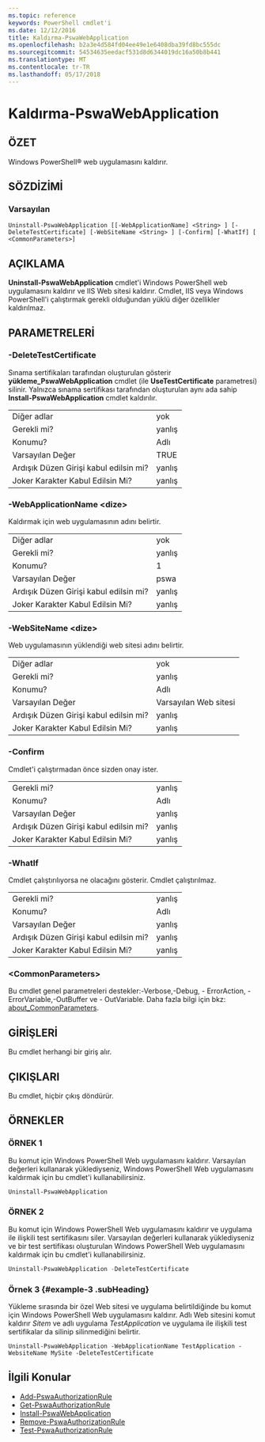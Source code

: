 ```yaml
---
ms.topic: reference
keywords: PowerShell cmdlet'i
ms.date: 12/12/2016
title: Kaldırma-PswaWebApplication
ms.openlocfilehash: b2a3e4d584fd04ee49e1e6408dba39fd8bc555dc
ms.sourcegitcommit: 54534635eedacf531d8d6344019dc16a50b8b441
ms.translationtype: MT
ms.contentlocale: tr-TR
ms.lasthandoff: 05/17/2018
---
```

# <a name="uninstall-pswawebapplication"></a>Kaldırma-PswaWebApplication

## <a name="synopsis"></a>ÖZET

Windows PowerShell® web uygulamasını kaldırır.

## <a name="syntax"></a>SÖZDİZİMİ

### <a name="default"></a>Varsayılan
```
Uninstall-PswaWebApplication [[-WebApplicationName] <String> ] [-DeleteTestCertificate] [-WebSiteName <String> ] [-Confirm] [-WhatIf] [ <CommonParameters>]
```

## <a name="description"></a>AÇIKLAMA

**Uninstall-PswaWebApplication** cmdlet'i Windows PowerShell web uygulamasını kaldırır ve IIS Web sitesi kaldırır. Cmdlet, IIS veya Windows PowerShell'i çalıştırmak gerekli olduğundan yüklü diğer özellikler kaldırılmaz.

## <a name="parameters"></a>PARAMETRELERİ

### <a name="-deletetestcertificate"></a>-DeleteTestCertificate

Sınama sertifikaları tarafından oluşturulan gösterir **yükleme\_PswaWebApplication** cmdlet (ile **UseTestCertificate** parametresi) silinir.
Yalnızca sınama sertifikası tarafından oluşturulan aynı ada sahip **Install-PswaWebApplication** cmdlet kaldırılır.

|||
|-|-|
| Diğer adlar                              | yok                                 |
| Gerekli mi?                            | yanlış                                |
| Konumu?                            | Adlı                                |
| Varsayılan Değer                        | TRUE                                 |
| Ardışık Düzen Girişi kabul edilsin mi?               | yanlış                                |
| Joker Karakter Kabul Edilsin Mi?          | yanlış                                |

### <a name="-webapplicationname-ltstringgt"></a>-WebApplicationName &lt;dize&gt;

Kaldırmak için web uygulamasının adını belirtir.

|||
|-|-|
| Diğer adlar                              | yok                                 |
| Gerekli mi?                            | yanlış                                |
| Konumu?                            | 1                                    |
| Varsayılan Değer                        | pswa                                 |
| Ardışık Düzen Girişi kabul edilsin mi?               | yanlış                                |
| Joker Karakter Kabul Edilsin Mi?          | yanlış                                |

### <a name="-websitename-ltstringgt"></a>-WebSiteName &lt;dize&gt;

Web uygulamasının yüklendiği web sitesi adını belirtir.

|||
|-|-|
| Diğer adlar                              | yok                                 |
| Gerekli mi?                            | yanlış                                |
| Konumu?                            | Adlı                                |
| Varsayılan Değer                        | Varsayılan Web sitesi                     |
| Ardışık Düzen Girişi kabul edilsin mi?               | yanlış                                |
| Joker Karakter Kabul Edilsin Mi?          | yanlış                                |

### <a name="-confirm"></a>-Confirm

Cmdlet'i çalıştırmadan önce sizden onay ister.

|||
|-|-|
| Gerekli mi?                            | yanlış                                |
| Konumu?                            | Adlı                                |
| Varsayılan Değer                        | yanlış                                |
| Ardışık Düzen Girişi kabul edilsin mi?               | yanlış                                |
| Joker Karakter Kabul Edilsin Mi?          | yanlış                                |

### <a name="-whatif"></a>-WhatIf

Cmdlet çalıştırılıyorsa ne olacağını gösterir.
Cmdlet çalıştırılmaz.

|||
|-|-|
| Gerekli mi?                            | yanlış                                |
| Konumu?                            | Adlı                                |
| Varsayılan Değer                        | yanlış                                |
| Ardışık Düzen Girişi kabul edilsin mi?               | yanlış                                |
| Joker Karakter Kabul Edilsin Mi?          | yanlış                                |

### <a name="ltcommonparametersgt"></a>&lt;CommonParameters&gt;

Bu cmdlet genel parametreleri destekler:-Verbose,-Debug, - ErrorAction, - ErrorVariable,-OutBuffer ve - OutVariable.
Daha fazla bilgi için bkz: [about_CommonParameters](http://go.microsoft.com/fwlink/p/?LinkID=113216).

## <a name="inputs"></a>GİRİŞLERİ

Bu cmdlet herhangi bir giriş alır.

## <a name="outputs"></a>ÇIKIŞLARI

Bu cmdlet, hiçbir çıkış döndürür.

## <a name="examples"></a>ÖRNEKLER

### <a name="example-1"></a>ÖRNEK 1

Bu komut için Windows PowerShell Web uygulamasını kaldırır.
Varsayılan değerleri kullanarak yüklediyseniz, Windows PowerShell Web uygulamasını kaldırmak için bu cmdlet'i kullanabilirsiniz.

```PowerShell
Uninstall-PswaWebApplication
```

### <a name="example-2"></a>ÖRNEK 2

Bu komut için Windows PowerShell Web uygulamasını kaldırır ve uygulama ile ilişkili test sertifikasını siler.
Varsayılan değerleri kullanarak yüklediyseniz ve bir test sertifikası oluşturulan Windows PowerShell Web uygulamasını kaldırmak için bu cmdlet'i kullanabilirsiniz.

```PowerShell
Uninstall-PswaWebApplication -DeleteTestCertificate
```

### <a name="example-3-example-3-subheading"></a>Örnek 3 {#example-3 .subHeading}

Yükleme sırasında bir özel Web sitesi ve uygulama belirtildiğinde bu komut için Windows PowerShell Web uygulamasını kaldırır.
Adlı Web sitesini komut kaldırır *Sitem* ve adlı uygulama *TestApplication* ve uygulama ile ilişkili test sertifikalar da silinip silinmediğini belirtir.

```
Uninstall-PswaWebApplication -WebApplicationName TestApplication -WebsiteName MySite -DeleteTestCertificate
```

## <a name="related-topics"></a>İlgili Konular

- [Add-PswaAuthorizationRule](add-pswaauthorizationrule.md)
- [Get-PswaAuthorizationRule](get-pswaauthorizationrule.md)
- [Install-PswaWebApplication](install-pswawebapplication.md)
- [Remove-PswaAuthorizationRule](remove-pswaauthorizationrule.md)
- [Test-PswaAuthorizationRule](test-pswaauthorizationrule.md)